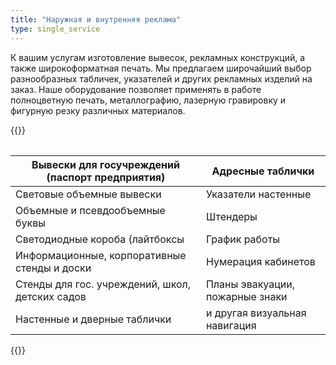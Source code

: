 ```yaml
---
title: "Наружная и внутренняя реклама"
type: single_service
---
```


К вашим услугам изготовление вывесок, рекламных конструкций, а также
широкоформатная печать.  Мы предлагаем широчайший выбор разнообразных
табличек, указателей и других рекламных изделий на заказ.  Наше
оборудование позволяет применять в работе полноцветную печать,
металлографию, лазерную гравировку и фигурную резку различных
материалов.

{{<table>}}


| Вывески для госучреждений (паспорт предприятия) | Адресные таблички               |
|-------------------------------------------------|---------------------------------|
| Световые объемные вывески                       | Указатели настенные             |
| Объемные и псевдообъемные буквы                 | Штендеры                        |
| Светодиодные короба (лайтбоксы                  | График работы                   |
| Информационные, корпоративные стенды и доски    | Нумерация кабинетов             |
| Стенды для гос. учреждений, школ, детских садов | Планы эвакуации, пожарные знаки |
| Настенные и дверные таблички                    | и другая визуальная навигация   |

{{</table>}}
